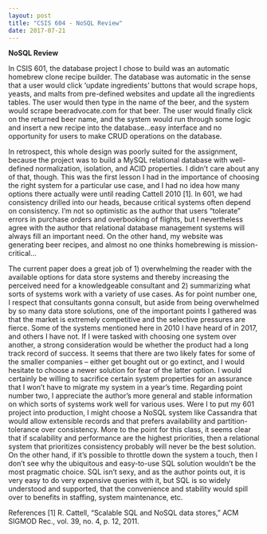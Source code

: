 ```yaml
---
layout: post
title: "CSIS 604 - NoSQL Review"
date: 2017-07-21
---
```

<b>NoSQL Review</b>  

In CSIS 601, the database project I chose to build was an automatic homebrew clone recipe builder. The database was automatic in the sense that a user would click ‘update ingredients’ buttons that would scrape hops, yeasts, and malts from pre-defined websites and update all the ingredients tables. The user would then type in the name of the beer, and the system would scrape beeradvocate.com for that beer. The user would finally click on the returned beer name, and the system would run through some logic and insert a new recipe into the database...easy interface and no opportunity for users to make CRUD operations on the database. 

In retrospect, this whole design was poorly suited for the assignment, because the project was to build a MySQL relational database with well-defined normalization, isolation, and ACID properties. I didn’t care about any of that, though. This was the first lesson I had in the importance of choosing the right system for a particular use case, and I had no idea how many options there actually were until reading Cattell 2010 [1]⁠. In 601, we had consistency drilled into our heads, because critical systems often depend on consistency. I’m not so optimistic as the author that users “tolerate” errors in purchase orders and overbooking of flights, but I nevertheless agree with the author that relational database management systems will always fill an important need. On the other hand, my website was generating beer recipes, and almost no one thinks homebrewing is mission-critical…

 The current paper does a great job of 1) overwhelming the reader with the available options for data store systems and thereby increasing the perceived need for a knowledgeable consultant and 2) summarizing what sorts of systems work with a variety of use cases. As for point number one, I respect that consultants gonna consult, but aside from being overwhelmed by so many data store solutions, one of the important points I gathered was that the market is extremely competitive and the selective pressures are fierce. Some of the systems mentioned here in 2010 I have heard of in 2017, and others I have not. If I were tasked with choosing one system over another, a strong consideration would be whether the product had a long track record of success. It seems that there are two likely fates for some of the smaller companies – either get bought out or go extinct, and I would hesitate to choose a newer solution for fear of the latter option. I would certainly be willing to sacrifice certain system properties for an assurance that I won’t have to migrate my system in a year’s time. Regarding point number two, I appreciate the author’s more general and stable information on which sorts of systems work well for various uses. Were I to put my 601 project into production, I might choose a NoSQL system like Cassandra that would allow extensible records and that prefers availability and partition-tolerance over consistency. More to the point for this class, it seems clear that if scalability and performance are the highest priorities, then a relational system that prioritizes consistency probably will never be the best solution. On the other hand, if it’s possible to throttle down the system a touch, then I don’t see why the ubiquitous and easy-to-use SQL solution wouldn’t be the most pragmatic choice. SQL isn’t sexy, and as the author points out, it is very easy to do very expensive queries with it, but SQL is so widely understood and supported, that the convenience and stability would spill over to benefits in staffing, system maintenance, etc.

References
[1]	R. Cattell, “Scalable SQL and NoSQL data stores,” ACM SIGMOD Rec., vol. 39, no. 4, p. 12, 2011.
